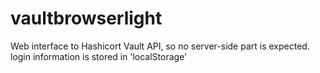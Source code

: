 # vaultbrowserlight

Web interface to Hashicort Vault API, so no server-side part is expected.
login information is stored in 'localStorage'
